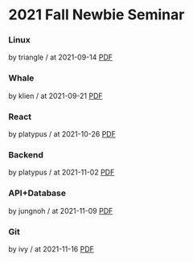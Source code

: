 # 2021 Fall Newbie Seminar

### Linux

by triangle / at 2021-09-14
[PDF](https://s3.ap-northeast-2.amazonaws.com/sparcs.home/triangle_1636564006512.pdf)

### Whale

by klien / at 2021-09-21
[PDF](https://s3.ap-northeast-2.amazonaws.com/sparcs.home/klien_1637163577259.pdf)

### React

by platypus / at 2021-10-26
[PDF](https://s3.ap-northeast-2.amazonaws.com/sparcs.home/platypus_1636473058003.pdf)

### Backend

by platypus / at 2021-11-02
[PDF](https://s3.ap-northeast-2.amazonaws.com/sparcs.home/platypus_1636472998644.pdf)

### API+Database

by jungnoh / at 2021-11-09
[PDF](https://s3.ap-northeast-2.amazonaws.com/sparcs.home/jungnoh_1636473083783.pdf)

### Git

by ivy / at 2021-11-16
[PDF](https://s3.ap-northeast-2.amazonaws.com/sparcs.home/ivy_1637161275272.pdf)
